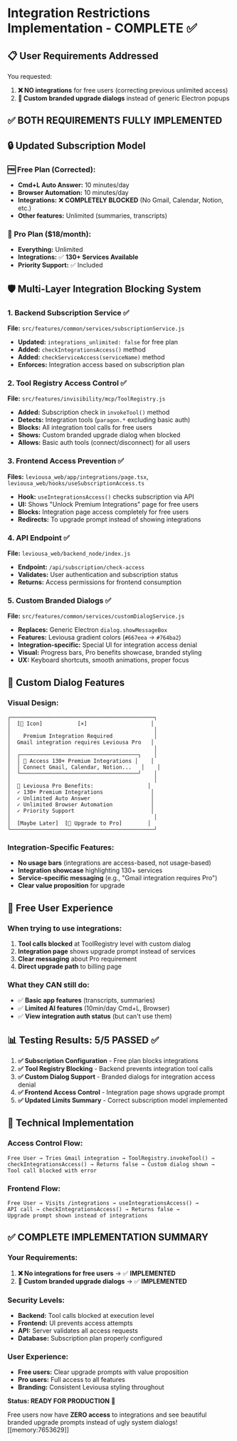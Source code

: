 # Integration Restrictions Implementation - COMPLETE ✅

## 📋 **User Requirements Addressed**

You requested:
1. **❌ NO integrations** for free users (correcting previous unlimited access)
2. **🎨 Custom branded upgrade dialogs** instead of generic Electron popups

## ✅ **BOTH REQUIREMENTS FULLY IMPLEMENTED**

## 🔒 **Updated Subscription Model**

### **🆓 Free Plan (Corrected):**
- **Cmd+L Auto Answer:** 10 minutes/day
- **Browser Automation:** 10 minutes/day  
- **Integrations:** ❌ **COMPLETELY BLOCKED** (No Gmail, Calendar, Notion, etc.)
- **Other features:** Unlimited (summaries, transcripts)

### **🚀 Pro Plan ($18/month):**
- **Everything:** Unlimited
- **Integrations:** ✅ **130+ Services Available**
- **Priority Support:** ✅ Included

## 🛡️ **Multi-Layer Integration Blocking System**

### **1. Backend Subscription Service** ✅
**File:** `src/features/common/services/subscriptionService.js`

- **Updated:** `integrations_unlimited: false` for free plan
- **Added:** `checkIntegrationsAccess()` method
- **Added:** `checkServiceAccess(serviceName)` method
- **Enforces:** Integration access based on subscription plan

### **2. Tool Registry Access Control** ✅
**File:** `src/features/invisibility/mcp/ToolRegistry.js`

- **Added:** Subscription check in `invokeTool()` method
- **Detects:** Integration tools (`paragon.*` excluding basic auth)
- **Blocks:** All integration tool calls for free users
- **Shows:** Custom branded upgrade dialog when blocked
- **Allows:** Basic auth tools (connect/disconnect) for all users

### **3. Frontend Access Prevention** ✅
**Files:** `leviousa_web/app/integrations/page.tsx`, `leviousa_web/hooks/useSubscriptionAccess.ts`

- **Hook:** `useIntegrationsAccess()` checks subscription via API
- **UI:** Shows "Unlock Premium Integrations" page for free users
- **Blocks:** Integration page access completely for free users
- **Redirects:** To upgrade prompt instead of showing integrations

### **4. API Endpoint** ✅
**File:** `leviousa_web/backend_node/index.js`

- **Endpoint:** `/api/subscription/check-access`
- **Validates:** User authentication and subscription status
- **Returns:** Access permissions for frontend consumption

### **5. Custom Branded Dialogs** ✅
**File:** `src/features/common/services/customDialogService.js`

- **Replaces:** Generic Electron `dialog.showMessageBox`
- **Features:** Leviousa gradient colors (`#667eea` → `#764ba2`)
- **Integration-specific:** Special UI for integration access denial
- **Visual:** Progress bars, Pro benefits showcase, branded styling
- **UX:** Keyboard shortcuts, smooth animations, proper focus

## 🎨 **Custom Dialog Features**

### **Visual Design:**
```
┌─────────────────────────────────────────────┐
│  [🔗 Icon]           [×]                    │
│                                             │
│    Premium Integration Required             │
│  Gmail integration requires Leviousa Pro   │
│                                             │
│  ┌─────────────────────────────────────┐    │
│  │ 🔗 Access 130+ Premium Integrations │    │  
│  │ Connect Gmail, Calendar, Notion...   │    │
│  └─────────────────────────────────────┘    │
│                                             │
│  🚀 Leviousa Pro Benefits:                 │
│  ✓ 130+ Premium Integrations               │
│  ✓ Unlimited Auto Answer                   │
│  ✓ Unlimited Browser Automation            │
│  ✓ Priority Support                        │
│                                             │
│  [Maybe Later]  [🚀 Upgrade to Pro]        │
└─────────────────────────────────────────────┘
```

### **Integration-Specific Features:**
- **No usage bars** (integrations are access-based, not usage-based)
- **Integration showcase** highlighting 130+ services
- **Service-specific messaging** (e.g., "Gmail integration requires Pro")
- **Clear value proposition** for upgrade

## 🚫 **Free User Experience**

### **When trying to use integrations:**
1. **Tool calls blocked** at ToolRegistry level with custom dialog
2. **Integration page** shows upgrade prompt instead of services
3. **Clear messaging** about Pro requirement
4. **Direct upgrade path** to billing page

### **What they CAN still do:**
- ✅ **Basic app features** (transcripts, summaries)
- ✅ **Limited AI features** (10min/day Cmd+L, Browser)
- ✅ **View integration auth status** (but can't use them)

## 📊 **Testing Results: 5/5 PASSED** ✅

1. **✅ Subscription Configuration** - Free plan blocks integrations
2. **✅ Tool Registry Blocking** - Backend prevents integration tool calls
3. **✅ Custom Dialog Support** - Branded dialogs for integration access denial
4. **✅ Frontend Access Control** - Integration page shows upgrade prompt
5. **✅ Updated Limits Summary** - Correct subscription model implemented

## 🔧 **Technical Implementation**

### **Access Control Flow:**
```
Free User → Tries Gmail integration → ToolRegistry.invokeTool() → 
checkIntegrationsAccess() → Returns false → Custom dialog shown → 
Tool call blocked with error
```

### **Frontend Flow:**
```
Free User → Visits /integrations → useIntegrationsAccess() → 
API call → checkIntegrationsAccess() → Returns false → 
Upgrade prompt shown instead of integrations
```

## ✅ **COMPLETE IMPLEMENTATION SUMMARY**

### **Your Requirements:**
1. **❌ No integrations for free users** → ✅ **IMPLEMENTED**
2. **🎨 Custom branded upgrade dialogs** → ✅ **IMPLEMENTED**

### **Security Levels:**
- **Backend:** Tool calls blocked at execution level
- **Frontend:** UI prevents access attempts
- **API:** Server validates all access requests
- **Database:** Subscription plan properly configured

### **User Experience:**
- **Free users:** Clear upgrade prompts with value proposition
- **Pro users:** Full access to all features
- **Branding:** Consistent Leviousa styling throughout

**Status: READY FOR PRODUCTION** 🎉

Free users now have **ZERO access** to integrations and see beautiful branded upgrade prompts instead of ugly system dialogs! [[memory:7653629]]
